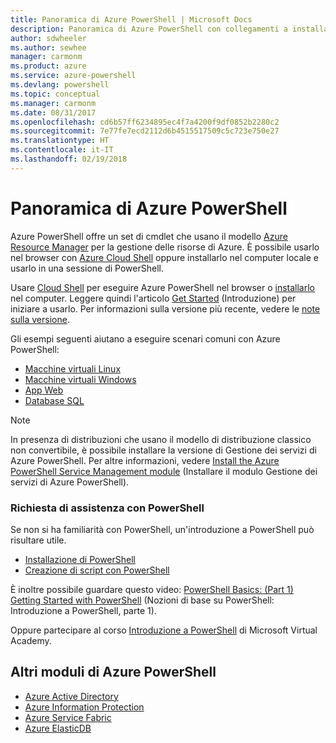 ```yaml
---
title: Panoramica di Azure PowerShell | Microsoft Docs
description: Panoramica di Azure PowerShell con collegamenti a installazione e configurazione.
author: sdwheeler
ms.author: sewhee
manager: carmonm
ms.product: azure
ms.service: azure-powershell
ms.devlang: powershell
ms.topic: conceptual
ms.manager: carmonm
ms.date: 08/31/2017
ms.openlocfilehash: cd6b57ff6234895ec4f7a4200f9df0852b2280c2
ms.sourcegitcommit: 7e77fe7ecd2112d6b4515517509c5c723e750e27
ms.translationtype: HT
ms.contentlocale: it-IT
ms.lasthandoff: 02/19/2018
---
```

# <a name="overview-of-azure-powershell"></a>Panoramica di Azure PowerShell

Azure PowerShell offre un set di cmdlet che usano il modello [Azure Resource Manager](/azure/azure-resource-manager/resource-group-overview) per la gestione delle risorse di Azure. È possibile usarlo nel browser con [Azure Cloud Shell](/azure/cloud-shell/overview) oppure installarlo nel computer locale e usarlo in una sessione di PowerShell.

Usare [Cloud Shell](/azure/cloud-shell/overview) per eseguire Azure PowerShell nel browser o [installarlo](install-azurerm-ps.md) nel computer. Leggere quindi l'articolo [Get Started](get-started-azureps.md) (Introduzione) per iniziare a usarlo. Per informazioni sulla versione più recente, vedere le [note sulla versione](release-notes-azureps.md).

Gli esempi seguenti aiutano a eseguire scenari comuni con Azure PowerShell:

* [Macchine virtuali Linux](/azure/virtual-machines/virtual-machines-linux-powershell-samples?toc=/powershell/azure/toc.json)
* [Macchine virtuali Windows](/azure/virtual-machines/virtual-machines-windows-powershell-samples?toc=/powershell/azure/toc.json)
* [App Web](/azure/app-service-web/app-service-powershell-samples?toc=/powershell/azure/toc.json)
* [Database SQL](/azure/sql-database/sql-database-powershell-samples?toc=/powershell/azure/toc.json)

> [!NOTE]
> In presenza di distribuzioni che usano il modello di distribuzione classico non convertibile, è possibile installare la versione di Gestione dei servizi di Azure PowerShell. Per altre informazioni, vedere [Install the Azure PowerShell Service Management module](/powershell/azure/servicemanagement/install-azure-ps) (Installare il modulo Gestione dei servizi di Azure PowerShell).


### <a name="need-help-with-powershell"></a>Richiesta di assistenza con PowerShell

Se non si ha familiarità con PowerShell, un'introduzione a PowerShell può risultare utile.

* [Installazione di PowerShell](/powershell/scripting/installing-windows-powershell)
* [Creazione di script con PowerShell](/powershell/scripting/scripting-with-windows-powershell)

È inoltre possibile guardare questo video: [PowerShell Basics: (Part 1) Getting Started with PowerShell](https://channel9.msdn.com/Blogs/Taste-of-Premier/PowerShellBasicsPart1) (Nozioni di base su PowerShell: Introduzione a PowerShell, parte 1).

Oppure partecipare al corso [Introduzione a PowerShell](https://mva.microsoft.com/liveevents/powershell-jumpstart) di Microsoft Virtual Academy.

## <a name="other-azure-powershell-modules"></a>Altri moduli di Azure PowerShell

* [Azure Active Directory](/powershell/azure/active-directory/)
* [Azure Information Protection](/powershell/azure/aip/)
* [Azure Service Fabric](/powershell/azure/service-fabric/)
* [Azure ElasticDB](/powershell/azure/elasticdbjobs/)
